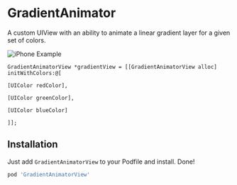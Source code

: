 # GradientAnimator
A custom UIView with an ability to animate a linear gradient layer for a given set of colors.

![iPhone Example](_GIFs/iphone_example.gif)

```
GradientAnimatorView *gradientView = [[GradientAnimatorView alloc] initWithColors:@[
                                                                          [UIColor redColor],
                                                                          [UIColor greenColor],
                                                                          [UIColor blueColor]
                                                                        ]];
```

## Installation

Just add `GradientAnimatorView` to your Podfile and install. Done!

```ruby
pod 'GradientAnimatorView'
